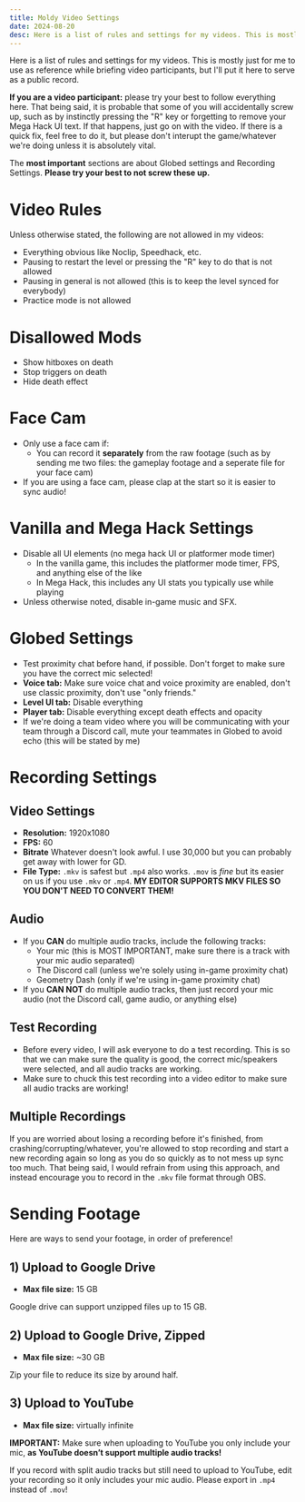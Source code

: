 ```yaml
---
title: Moldy Video Settings
date: 2024-08-20
desc: Here is a list of rules and settings for my videos. This is mostly just for me to use as reference while briefing video participants, but I'll put it here to serve as a public record.
---
```


Here is a list of rules and settings for my videos. This is mostly just for me to use as reference while briefing video participants, but I'll put it here to serve as a public record.

**If you are a video participant:** please try your best to follow everything here. That being said, it is probable that some of you will accidentally screw up, such as by instinctly pressing the "R" key or forgetting to remove your Mega Hack UI text. If that happens, just go on with the video. If there is a quick fix, feel free to do it, but please don't interupt the game/whatever we're doing unless it is absolutely vital.

The **most important** sections are about Globed settings and Recording Settings. **Please try your best to not screw these up.**

# Video Rules

Unless otherwise stated, the following are not allowed in my videos:

- Everything obvious like Noclip, Speedhack, etc.
- Pausing to restart the level or pressing the "R" key to do that is not allowed
- Pausing in general is not allowed (this is to keep the level synced for everybody)
- Practice mode is not allowed

# Disallowed Mods

- Show hitboxes on death
- Stop triggers on death
- Hide death effect

# Face Cam

- Only use a face cam if:
    - You can record it **separately** from the raw footage (such as by sending me two files: the gameplay footage and a seperate file for your face cam)
- If you are using a face cam, please clap at the start so it is easier to sync audio!

# Vanilla and Mega Hack Settings

- Disable all UI elements (no mega hack UI or platformer mode timer)
    - In the vanilla game, this includes the platformer mode timer, FPS, and anything else of the like
    - In Mega Hack, this includes any UI stats you typically use while playing
- Unless otherwise noted, disable in-game music and SFX.

# Globed Settings

- Test proximity chat before hand, if possible. Don't forget to make sure you have the correct mic selected!
- **Voice tab:** Make sure voice chat and voice proximity are enabled, don't use classic proximity, don't use "only friends."
- **Level UI tab:** Disable everything
- **Player tab:** Disable everything except death effects and opacity
- If we're doing a team video where you will be communicating with your team through a Discord call, mute your teammates in Globed to avoid echo (this will be stated by me)

# Recording Settings

## Video Settings

- **Resolution:** 1920x1080
- **FPS:** 60
- **Bitrate** Whatever doesn't look awful. I use 30,000 but you can probably get away with lower for GD.
- **File Type:** `.mkv` is safest but `.mp4` also works. `.mov` is *fine* but its easier on us if you use `.mkv` or `.mp4`. **MY EDITOR SUPPORTS MKV FILES SO YOU DON'T NEED TO CONVERT THEM!**

## Audio

- If you **CAN** do multiple audio tracks, include the following tracks:
    - Your mic (this is MOST IMPORTANT, make sure there is a track with your mic audio separated)
    - The Discord call (unless we're solely using in-game proximity chat)
    - Geometry Dash (only if we're using in-game proximity chat)
- If you **CAN NOT** do multiple audio tracks, then just record your mic audio (not the Discord call, game audio, or anything else)

## Test Recording

- Before every video, I will ask everyone to do a test recording. This is so that we can make sure the quality is good, the correct mic/speakers were selected, and all audio tracks are working.
- Make sure to chuck this test recording into a video editor to make sure all audio tracks are working!

## Multiple Recordings

If you are worried about losing a recording before it's finished, from crashing/corrupting/whatever, you're allowed to stop recording and start a new recording again so long as you do so quickly as to not mess up sync too much. That being said, I would refrain from using this approach, and instead encourage you to record in the `.mkv` file format through OBS.

# Sending Footage

Here are ways to send your footage, in order of preference!

## 1) Upload to Google Drive

- **Max file size:** 15 GB

Google drive can support unzipped files up to 15 GB.

## 2) Upload to Google Drive, Zipped

- **Max file size:** ~30 GB

Zip your file to reduce its size by around half.

## 3) Upload to YouTube

- **Max file size:** virtually infinite 

**__IMPORTANT:__** Make sure when uploading to YouTube you only include your mic, **as YouTube doesn’t support multiple audio tracks!**

If you record with split audio tracks but still need to upload to YouTube, edit your recording so it only includes your mic audio. Please export in `.mp4` instead of `.mov`!